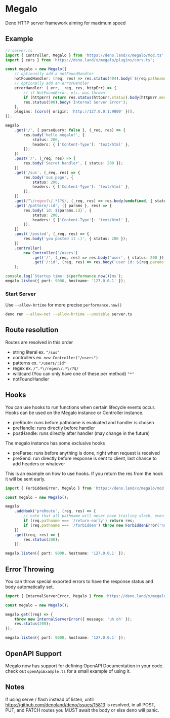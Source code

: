 # Megalo

Deno HTTP server framework aiming for maximum speed

## Example

```ts
// server.ts
import { Controller, Megalo } from 'https://deno.land/x/megalo/mod.ts';
import { cors } from 'https://deno.land/x/megalo/plugins/cors.ts';

const megalo = new Megalo({
	// optionally add a notFoundHandler
	notFoundHandler: (req, res) => res.status(404).body(`${req.pathname} not found :(`),
	// optionally add an errorHandler
	errorHandler: (_err, _req, res, httpErr) => {
		// if NotFoundError, etc. was thrown
		if (httpErr) return res.status(httpErr.status).body(httpErr.message);
		res.status(500).body('Internal Server Error');
	},
	plugins: [cors({ origin: 'http://127.0.0.1:9000' })],
});

megalo
	.get('/', { parseQuery: false }, (_req, res) => {
		res.body('hello megalo!', {
			status: 200,
			headers: { ['Content-Type']: 'text/html' },
		});
	})
	.post('/', (_req, res) => {
		res.body('Secret handler', { status: 200 });
	})
	.get('/sus', (_req, res) => {
		res.body('sus page', {
			status: 200,
			headers: { ['Content-Type']: 'text/html' },
		});
	})
	.get(/^\/regex(\/.*)?$/, (_req, res) => res.body(undefined, { status: 200 }))
	.get('/pattern/:id', ({ params }, res) => {
		res.body(`id: ${params.id}`, {
			status: 200,
			headers: { ['Content-Type']: 'text/html' },
		});
	})
	.post('/posted', (_req, res) => {
		res.body('you posted it :)', { status: 200 });
	})
	.controller(
		new Controller('/users')
			.get('/', (_req, res) => res.body('user', { status: 200 }))
			.get('/:id', (req, res) => res.body(`user id: ${req.params.id}`, { status: 200 }))
	);

console.log(`Startup time: ${performance.now()}ms`);
megalo.listen({ port: 9000, hostname: '127.0.0.1' });
```

### Start Server

Use `--allow-hrtime` for more precise `performance.now()`

```bash
deno run --allow-net --allow-hrtime --unstable server.ts
```

## Route resolution

Routes are resolved in this order

-   string literal ex. `"/sus"`
-   controllers ex. `new Controller("/users")`
-   patterns ex. `"/users/:id"`
-   regex ex. `/^.*\/regex\/.*\/?$/`
-   wildcard (You can only have one of these per method) `"*"`
-   notFoundHandler

## Hooks

You can use hooks to run functions when certain lifecycle events occur. Hooks
can be used on the Megalo instance or Controller instance.

-   preRoute: runs before pathname is evaluated and handler is chosen
-   preHandle: runs directly before handler
-   postHandle: runs directly after handler (may change in the future)

The megalo instance has some exclusive hooks

-   preParse: runs before anything is done, right when request is received
-   preSend: run directly before response is sent to client, last chance to add
    headers or whatever

This is an example on how to use hooks. If you return the res from the hook it
will be sent early.

```ts
import { ForbiddenError, Megalo } from 'https://deno.land/x/megalo/mod.ts';

const megalo = new Megalo();

megalo
	.addHook('preRoute', (req, res) => {
		// note that all pathname will never have trailing slash, even if url does
		if (req.pathname === '/return-early') return res;
		if (req.pathname === '/forbidden') throw new ForbiddenError('not okay >:(');
	})
	.get((req, res) => {
		res.status(200);
	});

megalo.listen({ port: 9000, hostname: '127.0.0.1' });
```

## Error Throwing

You can throw special exported errors to have the response status and body
automatically set.

```ts
import { InternalServerError, Megalo } from 'https://deno.land/x/megalo/mod.ts';

const megalo = new Megalo();

megalo.get((req) => {
	throw new InternalServerError({ message: 'uh oh' });
	res.status(200);
});

megalo.listen({ port: 9000, hostname: '127.0.0.1' });
```

## OpenAPI Support

Megalo now has support for defining OpenAPI Documentation in your code. check out `openApiExample.ts` for a small example of using it.

## Notes

If using serve / flash instead of listen, until
https://github.com/denoland/deno/issues/15813 is resolved, in all POST, PUT, and
PATCH routes you MUST await the body or else deno will panic.
